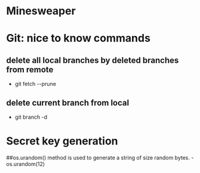 # Minesweaper

# Git: nice to know commands

## delete all local branches by deleted branches from remote
- git fetch --prune 

## delete current branch from local
- git branch -d <branch>
  
# Secret key generation
##os.urandom() method is used to generate a string of size random bytes.
-os.urandom(12)
